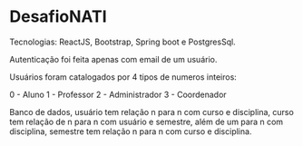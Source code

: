# DesafioNATI

Tecnologias: ReactJS, Bootstrap, Spring boot e PostgresSql.

Autenticação foi feita apenas com email de um usuário.

Usuários foram catalogados por 4 tipos de numeros inteiros:

0 - Aluno 1 - Professor 2 - Administrador 3 - Coordenador

Banco de dados, usuário tem relação n para n com curso e disciplina, curso tem relação de n para n com usuário e semestre, além de um para n com disciplina, semestre tem relação n para n com curso e disciplina.
